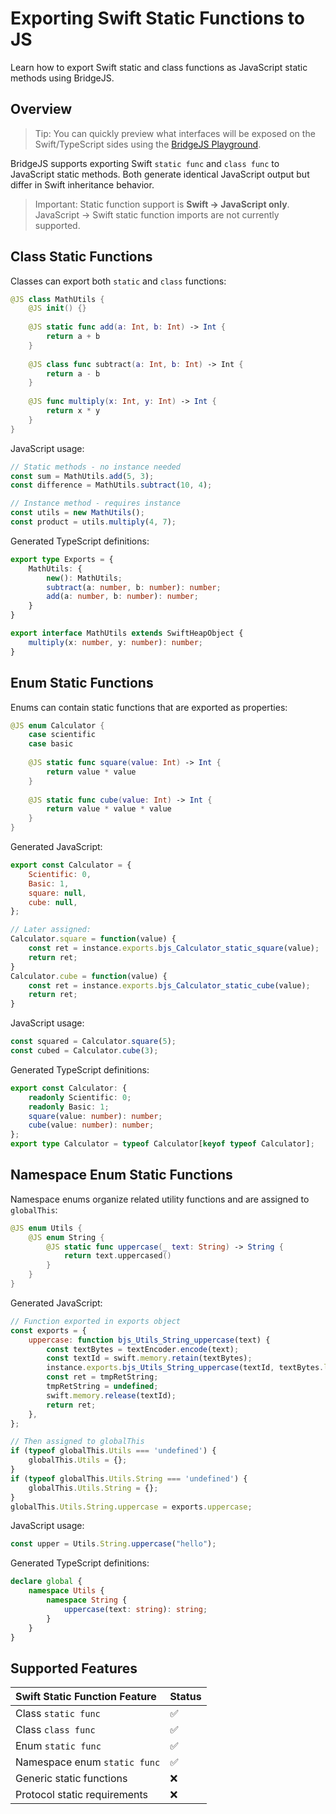 # Exporting Swift Static Functions to JS

Learn how to export Swift static and class functions as JavaScript static methods using BridgeJS.

## Overview

> Tip: You can quickly preview what interfaces will be exposed on the Swift/TypeScript sides using the [BridgeJS Playground](https://swiftwasm.org/JavaScriptKit/PlayBridgeJS/).

BridgeJS supports exporting Swift `static func` and `class func` to JavaScript static methods. Both generate identical JavaScript output but differ in Swift inheritance behavior.

> Important: Static function support is **Swift → JavaScript only**. JavaScript → Swift static function imports are not currently supported.

## Class Static Functions

Classes can export both `static` and `class` functions:

```swift
@JS class MathUtils {
    @JS init() {}
    
    @JS static func add(a: Int, b: Int) -> Int {
        return a + b
    }
    
    @JS class func subtract(a: Int, b: Int) -> Int {
        return a - b
    }
    
    @JS func multiply(x: Int, y: Int) -> Int {
        return x * y
    }
}
```

JavaScript usage:

```javascript
// Static methods - no instance needed
const sum = MathUtils.add(5, 3);
const difference = MathUtils.subtract(10, 4);

// Instance method - requires instance
const utils = new MathUtils();
const product = utils.multiply(4, 7);
```

Generated TypeScript definitions:

```typescript
export type Exports = {
    MathUtils: {
        new(): MathUtils;
        subtract(a: number, b: number): number;
        add(a: number, b: number): number;
    }
}

export interface MathUtils extends SwiftHeapObject {
    multiply(x: number, y: number): number;
}
```

## Enum Static Functions

Enums can contain static functions that are exported as properties:

```swift
@JS enum Calculator {
    case scientific
    case basic
    
    @JS static func square(value: Int) -> Int {
        return value * value
    }
    
    @JS static func cube(value: Int) -> Int {
        return value * value * value
    }
}
```

Generated JavaScript:

```javascript
export const Calculator = {
    Scientific: 0,
    Basic: 1,
    square: null,
    cube: null,
};

// Later assigned:
Calculator.square = function(value) {
    const ret = instance.exports.bjs_Calculator_static_square(value);
    return ret;
}
Calculator.cube = function(value) {
    const ret = instance.exports.bjs_Calculator_static_cube(value);
    return ret;
}
```

JavaScript usage:

```javascript
const squared = Calculator.square(5);
const cubed = Calculator.cube(3);
```

Generated TypeScript definitions:

```typescript
export const Calculator: {
    readonly Scientific: 0;
    readonly Basic: 1;
    square(value: number): number;
    cube(value: number): number;
};
export type Calculator = typeof Calculator[keyof typeof Calculator];
```

## Namespace Enum Static Functions

Namespace enums organize related utility functions and are assigned to `globalThis`:

```swift
@JS enum Utils {
    @JS enum String {
        @JS static func uppercase(_ text: String) -> String {
            return text.uppercased()
        }
    }
}
```

Generated JavaScript:

```javascript
// Function exported in exports object
const exports = {
    uppercase: function bjs_Utils_String_uppercase(text) {
        const textBytes = textEncoder.encode(text);
        const textId = swift.memory.retain(textBytes);
        instance.exports.bjs_Utils_String_uppercase(textId, textBytes.length);
        const ret = tmpRetString;
        tmpRetString = undefined;
        swift.memory.release(textId);
        return ret;
    },
};

// Then assigned to globalThis
if (typeof globalThis.Utils === 'undefined') {
    globalThis.Utils = {};
}
if (typeof globalThis.Utils.String === 'undefined') {
    globalThis.Utils.String = {};
}
globalThis.Utils.String.uppercase = exports.uppercase;
```

JavaScript usage:

```javascript
const upper = Utils.String.uppercase("hello");
```

Generated TypeScript definitions:

```typescript
declare global {
    namespace Utils {
        namespace String {
            uppercase(text: string): string;
        }
    }
}
```

## Supported Features

| Swift Static Function Feature | Status |
|:------------------------------|:-------|
| Class `static func` | ✅ |
| Class `class func` | ✅ |
| Enum `static func` | ✅ |
| Namespace enum `static func` | ✅ |
| Generic static functions | ❌ |
| Protocol static requirements | ❌ |
